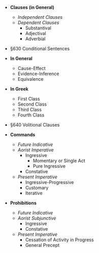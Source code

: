 - <strong>Clauses (in General)</strong>
	- <em>Independent Clauses</em>
	- <em>Dependent Clauses</em>
		- Substantival
		- Adjectival
		- Adverbial

- §630 Conditional Sentences
- <strong>In General</strong>
	- Cause-Effect
	- Evidence-Inference
	- Equivalence
- <strong>In Greek</strong>
	- First Class
	- Second Class
	- Third Class
	- Fourth Class


- §640 Volitional Clauses
- <strong>Commands</strong>
	- <em>Future Indicative</em>
	- <em>Aorist Imperative</em>
		- Ingressive
			- Momentary or Single Act
			- Pure Ingressive
		- Constative
	- <em>Present Imperative</em>
		- Ingressive-Progressive
		- Customary
		- Iterative
- <strong>Prohibitions</strong>
	- <em>Future Indicative</em>
	- <em>Aorist Subjunctive</em>
		- Ingressive
		- Constative
	- <em>Present Imperative</em>
		- Cessation of Activity in Progress
		- General Precept